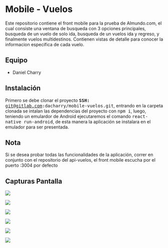 # Mobile - Vuelos
Este repositorio contiene el front mobile para la prueba de Almundo.com, el cual consiste una ventana de busqueda con 3 opciones principales, busqueda de un vuelo de solo ida, busqueda de un vuelos ida y regreso, y finalmente vuelos multidestinos. Contienen vistas de detalle para conocer la informacion especifica de cada vuelo.

## Equipo
- Daniel Charry 

## Instalación
Primero se debe clonar el proyecto <kbd>**SSH:** git@gitlab.com:dacharry/mobile-vuelos.git</kbd>, entrando en la carpeta clonada se intalan las dependencias del proyecto con <kbd>npm i</kbd>, luego, teniendo un emulardor de Android ejecutaremos el comando <kbd>react-native run-android</kbd>, de esta manera la aplicación se instalara en el emulador para ser presentada.

## Nota
Si se desea probar todas las funcionalidades de la aplicación, correr en conjunto con el repositorio del api-vuelos, el front mobile escucha por el puerto :3004 por defecto

## Capturas Pantalla

![ ](./src/assets/images/ima_1.png)

![ ](./src/assets/images/ima_2.png)

![ ](./src/assets/images/ima_3.png)

![ ](./src/assets/images/ima_4.png)

![ ](./src/assets/images/ima_5.png)

![ ](./src/assets/images/ima_6.png)
